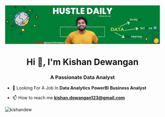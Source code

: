<p align="center">
  <img src=Cover_Kishan.jpg/>
</p>
<h1 align="center">Hi 👋, I'm Kishan Dewangan</h1>
<h3 align="center">A Passionate Data Analyst </h3>

- 🌱 Looking For A Job In **Data Analytics** **PowerBI** **Business Analyst**

- 📫 How to reach me **kishan.dewangan123@gmail.com**

<p><img align="center" src="https://github-readme-stats.vercel.app/api/top-langs?username=kishandew&show_icons=true&locale=en&layout=compact" alt="kishandew" /></p>
